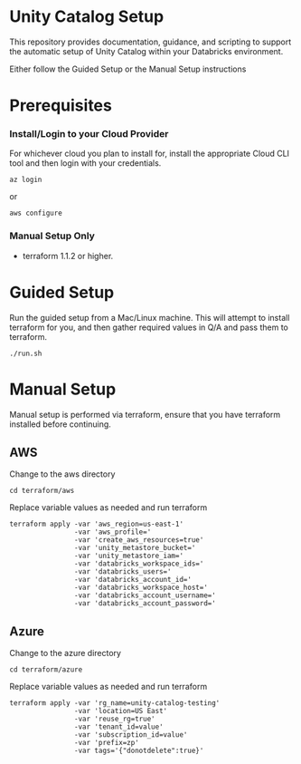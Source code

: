 # Unity Catalog Setup
This repository provides documentation, guidance, and scripting to support the automatic setup of Unity Catalog within your Databricks environment.

Either follow the Guided Setup or the Manual Setup instructions

# Prerequisites
### Install/Login to your Cloud Provider
For whichever cloud you plan to install for, install the appropriate Cloud CLI tool and then login with your credentials.


`az login`

or 

`aws configure`
### Manual Setup Only
* terraform 1.1.2 or higher.

# Guided Setup
Run the guided setup from a Mac/Linux machine. This will attempt to install terraform for you, and then gather required values in Q/A and pass them to terraform.

```commandline
./run.sh
```

# Manual Setup
Manual setup is performed via terraform, ensure that you have terraform installed before continuing.
## AWS
Change to the aws directory
```commandline
cd terraform/aws
```

Replace variable values as needed and run terraform

```commandline
terraform apply -var 'aws_region=us-east-1'
                -var 'aws_profile='
                -var 'create_aws_resources=true'
                -var 'unity_metastore_bucket='
                -var 'unity_metastore_iam='
                -var 'databricks_workspace_ids='
                -var 'databricks_users='
                -var 'databricks_account_id='
                -var 'databricks_workspace_host='
                -var 'databricks_account_username='
                -var 'databricks_account_password='
```

## Azure
Change to the azure directory
```
cd terraform/azure
```

Replace variable values as needed and run terraform
```commandline
terraform apply -var 'rg_name=unity-catalog-testing' 
                -var 'location=US East'
                -var 'reuse_rg=true' 
                -var 'tenant_id=value' 
                -var 'subscription_id=value' 
                -var 'prefix=zp' 
                -var tags='{"donotdelete":true}'
```
